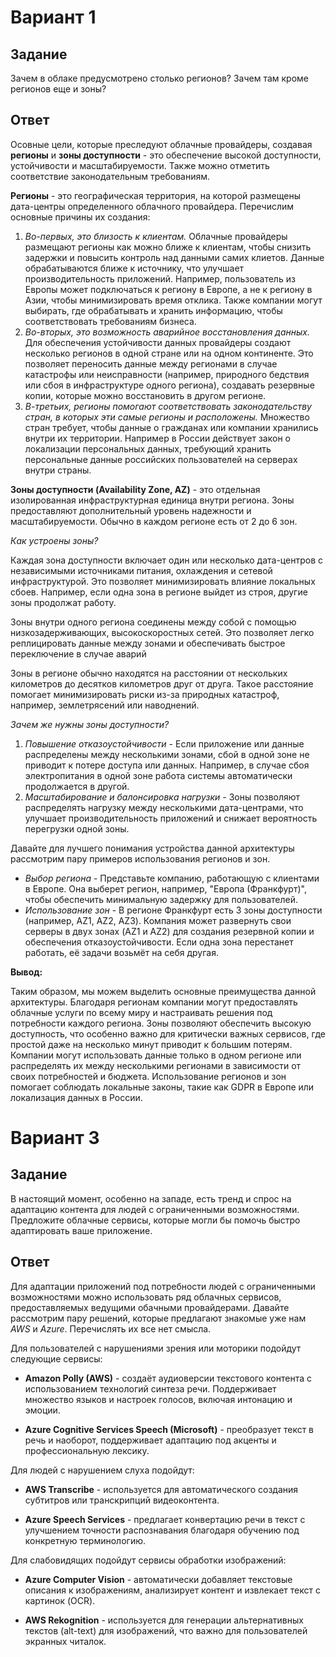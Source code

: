 # Вариант 1

## Задание

Зачем в облаке предусмотрено столько регионов? Зачем там кроме регионов еще и зоны? 

## Ответ

Осовные цели, которые преследуют облачные провайдеры, создавая **регионы** и **зоны доступности** - это обеспечение высокой доступности, устойчивости и масштабируемости. Также можно отметить соответствие законодательным требованиям.

**Регионы** - это географическая территория, на которой размещены дата-центры определенного облачного провайдера. Перечислим основные причины их создания:

1. *Во-первых, это близость к клиентам.* Облачные провайдеры размещают регионы как можно ближе к клиентам, чтобы снизить задержки и повысить контроль над данными самих клиетов. Данные обрабатываются ближе к источнику, что улучшает производительность приложений. Например, пользователь из Европы может подключаться к региону в Европе, а не к региону в Азии, чтобы минимизировать время отклика. Также компании могут выбирать, где обрабатывать и хранить информацию, чтобы соответствовать требованиям бизнеса.
2. *Во-вторых, это возможность аварийное восстановления данных.* Для обеспечения устойчивости данных провайдеры создают несколько регионов в одной стране или на одном континенте. Это позволяет переносить данные между регионами в случае катастрофы или неисправности (например, природного бедствия или сбоя в инфраструктуре одного региона), создавать резервные копии, которые можно восстановить в другом регионе.
3. *В-третьих, регионы помогают соответствовать законодательству стран, в которых эти самые регионы и расположены.* Множество стран требует, чтобы данные о гражданах или компании хранились внутри их территории. Например в России действует закон о локализации персональных данных, требующий хранить персональные данные российских пользователей на серверах внутри страны.

**Зоны доступности (Availability Zone, AZ)** - это отдельная изолированная инфраструктурная единица внутри региона. Зоны предоставляют дополнительный уровень надежности и масштабируемости. Обычно в каждом регионе есть от 2 до 6 зон.

*Как устроены зоны?*

Каждая зона доступности включает один или несколько дата-центров с независимыми источниками питания, охлаждения и сетевой инфраструктурой. Это позволяет минимизировать влияние локальных сбоев. Например, если одна зона в регионе выйдет из строя, другие зоны продолжат работу.

Зоны внутри одного региона соединены между собой с помощью низкозадерживающих, высокоскоростных сетей. Это позволяет легко реплицировать данные между зонами и обеспечивать быстрое переключение в случае аварий

Зоны в регионе обычно находятся на расстоянии от нескольких километров до десятков километров друг от друга. Такое расстояние помогает минимизировать риски из-за природных катастроф, например, землетрясений или наводнений.

*Зачем же нужны зоны доступности?*

1. *Повышение отказоустойчивости* - Если приложение или данные распределены между несколькими зонами, сбой в одной зоне не приводит к потере доступа или данных. Например, в случае сбоя электропитания в одной зоне работа системы автоматически продолжается в другой.
2. *Масштабирование и балонсировка нагрузки* - Зоны позволяют распределять нагрузку между несколькими дата-центрами, что улучшает производительность приложений и снижает вероятность перегрузки одной зоны.

Давайте для лучшего понимания устройства данной архитектуры рассмотрим пару примеров использования регионов и зон.

* *Выбор региона* - Представьте компанию, работающую с клиентами в Европе. Она выберет регион, например, "Европа (Франкфурт)", чтобы обеспечить минимальную задержку для пользователей.
* *Использование зон* - В регионе Франкфурт есть 3 зоны доступности (например, AZ1, AZ2, AZ3). Компания может развернуть свои серверы в двух зонах (AZ1 и AZ2) для создания резервной копии и обеспечения отказоустойчивости. Если одна зона перестанет работать, её задачи возьмёт на себя другая.

**Вывод:**

Таким образом, мы можем выделить основные преимущества данной архитектуры. Благодаря регионам компании могут предоставлять облачные услуги по всему миру и настраивать решения под потребности каждого региона. Зоны позволяют обеспечить высокую доступность, что особенно важно для критически важных сервисов, где простой даже на несколько минут приводит к большим потерям. Компании могут использовать данные только в одном регионе или распределять их между несколькими регионами в зависимости от своих потребностей и бюджета. Использование регионов и зон помогает соблюдать локальные законы, такие как GDPR в Европе или локализация данных в России.

# Вариант 3

## Задание

В настоящий момент, особенно на западе, есть тренд и спрос на адаптацию контента для людей с ограниченными возможностями. Предложите облачные сервисы, которые могли бы помочь быстро адаптировать ваше приложение.

## Ответ

Для адаптации приложений под потребности людей с ограниченными возможностями можно использовать ряд облачных сервисов, предоставляемых ведущими обачными провайдерами. Давайте рассмотрим пару решений, которые предлагают знакомые уже нам *AWS* и *Azure*. Перечислять их все нет смысла.

Для пользователей с нарушениями зрения или моторики подойдут следующие сервисы:

* **Amazon Polly (AWS)** - создаёт аудиоверсии текстового контента с использованием технологий синтеза речи. Поддерживает множество языков и настроек голосов, включая интонацию и эмоции.

* **Azure Cognitive Services Speech (Microsoft)** - преобразует текст в речь и наоборот, поддерживает адаптацию под акценты и профессиональную лексику.

Для людей с нарушением слуха подойдут: 

* **AWS Transcribe** - используется для автоматического создания субтитров или транскрипций видеоконтента.

* **Azure Speech Services** - предлагает конвертацию речи в текст с улучшением точности распознавания благодаря обучению под конкретную терминологию.

Для слабовидящих подойдут сервисы обработки изображений: 

* **Azure Computer Vision** - автоматически добавляет текстовые описания к изображениям, анализирует контент и извлекает текст с картинок (OCR).

* **AWS Rekognition** - используется для генерации альтернативных текстов (alt-text) для изображений, что важно для пользователей экранных читалок.

